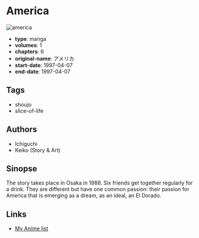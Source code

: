 # America

![america](https://cdn.myanimelist.net/images/manga/1/191306.jpg)

-   **type**: manga
-   **volumes**: 1
-   **chapters**: 6
-   **original-name**: アメリカ
-   **start-date**: 1997-04-07
-   **end-date**: 1997-04-07

## Tags

-   shoujo
-   slice-of-life

## Authors

-   Ichiguchi
-   Keiko (Story & Art)

## Sinopse

The story takes place in Osaka in 1988. Six friends get together regularly for a drink. They are different but have one common passion: their passion for America that is emerging as a dream, as an ideal, an El Dorado.

## Links

-   [My Anime list](https://myanimelist.net/manga/19963/America)
